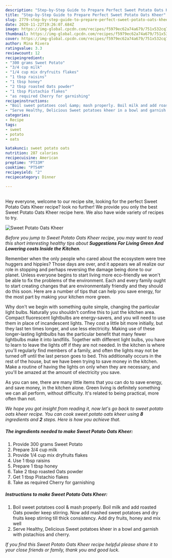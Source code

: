 ```yaml
---
description: "Step-by-Step Guide to Prepare Perfect Sweet Potato Oats Kheer"
title: "Step-by-Step Guide to Prepare Perfect Sweet Potato Oats Kheer"
slug: 2779-step-by-step-guide-to-prepare-perfect-sweet-potato-oats-kheer
date: 2020-11-22T19:26:07.684Z
image: https://img-global.cpcdn.com/recipes/f5979ec62a74a679/751x532cq70/sweet-potato-oats-kheer-recipe-main-photo.jpg
thumbnail: https://img-global.cpcdn.com/recipes/f5979ec62a74a679/751x532cq70/sweet-potato-oats-kheer-recipe-main-photo.jpg
cover: https://img-global.cpcdn.com/recipes/f5979ec62a74a679/751x532cq70/sweet-potato-oats-kheer-recipe-main-photo.jpg
author: Mina Rivera
ratingvalue: 3.3
reviewcount: 12
recipeingredient:
- "300 grams Sweet Potato"
- "3/4 cup milk"
- "1/4 cup mix dryfruits flakes"
- "1 tbsp raisins"
- "1 tbsp honey"
- "2 tbsp roasted Oats powder"
- "1 tbsp Pistachio flakes"
- "as required Cherry for garnishing"
recipeinstructions:
- "Boil sweet potatoes cool &amp; mash properly. Boil milk and add roasted Oats powder keep stirring. Now add mashed sweet potatoes and dry fruits keep stirring till thick consistency. Add dry fruits, honey and mix well"
- "Serve Healthy, Delicious Sweet potatoes kheer in a bowl and garnish with pistachios and cherry."
categories:
- Recipe
tags:
- sweet
- potato
- oats

katakunci: sweet potato oats 
nutrition: 287 calories
recipecuisine: American
preptime: "PT33M"
cooktime: "PT54M"
recipeyield: "2"
recipecategory: Dinner

---
```

<br>
Hey everyone, welcome to our recipe site, looking for the perfect Sweet Potato Oats Kheer recipe? look no further! We provide you only the best Sweet Potato Oats Kheer recipe here. We also have wide variety of recipes to try.
<br>


![Sweet Potato Oats Kheer](https://img-global.cpcdn.com/recipes/f5979ec62a74a679/751x532cq70/sweet-potato-oats-kheer-recipe-main-photo.jpg)

<i>Before you jump to Sweet Potato Oats Kheer recipe, you may want to read this short interesting healthy tips about 
<strong>Suggestions For Living Green And Lowering costs Inside the Kitchen</strong>.</i>
</br>

Remember when the only people who cared about the ecosystem were tree huggers and hippies? Those days are over, and it appears we all realize our role in stopping and perhaps reversing the damage being done to our planet. Unless everyone begins to start living more eco-friendly we won't be able to fix the problems of the environment. Each and every family ought to start creating changes that are environmentally friendly and they should do this soon. Here are a number of tips that can help you save energy, for the most part by making your kitchen more green.

Why don't we begin with something quite simple, changing the particular light bulbs. Naturally you shouldn't confine this to just the kitchen area. Compact fluorescent lightbulbs are energy-savers, and you will need to use them in place of incandescent lights. They cost a little bit more initially, but they last ten times longer, and use less electricity. Making use of these longer-lasting lightbulbs has the particular benefit that many fewer lightbulbs make it into landfills. Together with different light bulbs, you have to learn to leave the lights off if they are not needed. In the kitchen is where you'll regularly find members of a family, and often the lights may not be turned off until the last person goes to bed. This additionally occurs in the rest of the house, but we have been trying to save money in the kitchen. Make a routine of having the lights on only when they are necessary, and you'll be amazed at the amount of electricity you save.

As you can see, there are many little items that you can do to save energy, and save money, in the kitchen alone. Green living is definitely something we can all perform, without difficulty. It's related to being practical, more often than not.


<i>We hope you got insight from reading it, now let's go back to sweet potato oats kheer recipe. You can cook sweet potato oats kheer using <strong>8</strong> ingredients and <strong>2</strong> steps. Here is how you achieve that.
</i>

##### The ingredients needed to make Sweet Potato Oats Kheer:

1. Provide 300 grams Sweet Potato
1. Prepare 3/4 cup milk
1. Provide 1/4 cup mix dryfruits flakes
1. Use 1 tbsp raisins
1. Prepare 1 tbsp honey
1. Take 2 tbsp roasted Oats powder
1. Get 1 tbsp Pistachio flakes
1. Take as required Cherry for garnishing


##### Instructions to make Sweet Potato Oats Kheer:

1. Boil sweet potatoes cool &amp; mash properly. Boil milk and add roasted Oats powder keep stirring. Now add mashed sweet potatoes and dry fruits keep stirring till thick consistency. Add dry fruits, honey and mix well
1. Serve Healthy, Delicious Sweet potatoes kheer in a bowl and garnish with pistachios and cherry.


<i>If you find this Sweet Potato Oats Kheer recipe helpful please share it to your close friends or family, thank you and good luck.</i>

